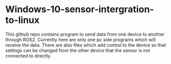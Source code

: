 # Windows-10-sensor-intergration-to-linux

This github repo contains program to send data from one device to another through ROS2. Currently here are only one pc side programs which will receive the data. There are also files which add control to the device so that settings can be changed from the other device that the sensor is not connected to directly. 
